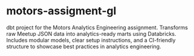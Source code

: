 # motors-assigment-gl
dbt project for the Motors Analytics Engineering assignment. Transforms raw Meetup JSON data into analytics-ready marts using Databricks. Includes modular models, clear setup instructions, and a CI-friendly structure to showcase best practices in analytics engineering.
